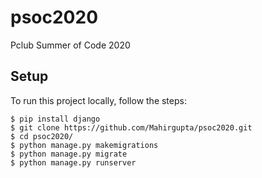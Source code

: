 # psoc2020
Pclub Summer of Code 2020


## Setup
To run this project locally, follow the steps:

```
$ pip install django
$ git clone https://github.com/Mahirgupta/psoc2020.git
$ cd psoc2020/
$ python manage.py makemigrations
$ python manage.py migrate
$ python manage.py runserver
